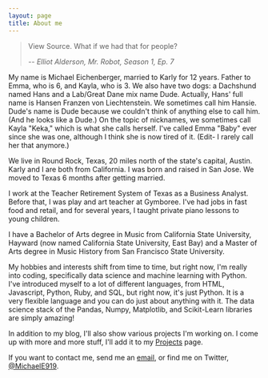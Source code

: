 ```yaml
---
layout: page
title: About me
---
```


> View Source. What if we had that for people?
>
> -- <cite> Elliot Alderson, Mr. Robot, Season 1, Ep. 7


My name is Michael Eichenberger, married to Karly for 12 years. Father to Emma, who is 6, and Kayla, who is 3. We also have two dogs: a Dachshund named Hans and a Lab/Great Dane mix name Dude. Actually, Hans' full name is Hansen Franzen von Liechtenstein. We sometimes call him Hansie. Dude's name is Dude because we couldn't think of anything else to call him. (And he looks like a Dude.) On the topic of nicknames, we sometimes call Kayla "Keka," which is what she calls herself. I've called Emma "Baby" ever since she was one, although I think she is now tired of it. (Edit- I rarely call her that anymore.)

We live in Round Rock, Texas, 20 miles north of the state's capital, Austin. Karly and I are both from California. I was born and raised in San Jose. We moved to Texas 6 months after getting married.

I work at the Teacher Retirement System of Texas as a Business Analyst. Before that, I was play and art teacher at Gymboree. I've had jobs in fast food and retail, and for several years, I taught private piano lessons to young children.

I have a Bachelor of Arts degree in Music from California State University, Hayward (now named California State University, East Bay) and a Master of Arts degree in Music History from San Francisco State University.

My hobbies and interests shift from time to time, but right now, I'm really into coding, specifically data science and machine learning with Python. I've introduced myself to a lot of different languages, from HTML, Javascript, Python, Ruby, and SQL, but right now, it's just Python. It is a very flexible language and you can do just about anything with it. The data science stack of the Pandas, Numpy, Matplotlib, and Scikit-Learn libraries are simply amazing!

In addition to my blog, I'll also show various projects I'm working on. I come up with more and more stuff, I'll add it to my [Projects](https://michaele919.github.io/projects) page.

If you want to contact me, send me an [email](mailto:mikeetpt@gmail.com), or find me on Twitter, [@MichaelE919](https://twitter.com/MichaelE919).
